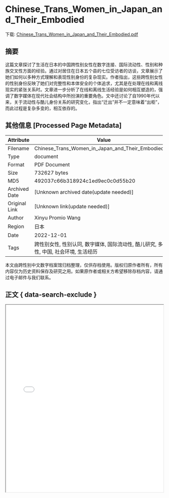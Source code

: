 # Chinese_Trans_Women_in_Japan_and_Their_Embodied

<!-- tcd_download_link -->
下载: [Chinese_Trans_Women_in_Japan_and_Their_Embodied.pdf](Chinese_Trans_Women_in_Japan_and_Their_Embodied.pdf)
<!-- tcd_download_link_end -->

## 摘要

<!-- tcd_abstract -->
这篇文章探讨了生活在日本的中国跨性别女性在数字连接、国际流动性、性别和种族交叉性方面的经验。通过对居住在日本五个县的七位受访者的访谈，文章展示了她们如何以多种方式理解和表现性别身份的复杂现实。作者指出，这些跨性别女性的性别身份反映了她们对完整性和本体安全的个体追求，尤其是在处理在线和离线现实的紧张关系时。文章进一步分析了在线和离线生活经验是如何相互塑造的，强调了数字媒体在现代社会结构中所扮演的重要角色。文中还讨论了自1990年代以来，关于流动性与酷儿身份关系的研究变化，指出“迁出”并不一定意味着“出柜”，而此过程是复杂多变的，相互依存的。

<!-- tcd_abstract_end -->

## 其他信息 [Processed Page Metadata]

| Attribute       | Value                                  |
|-----------------|----------------------------------------|
| Filename        | Chinese_Trans_Women_in_Japan_and_Their_Embodied.pdf                             |
| Type            | document                                 |
| Format          | PDF Document                               |
| Size            | 732627 bytes                           |
| MD5             | 492037c66b318924c1ed9ec0c0d55b20                                  |
| Archived Date   | [Unknown archived date(update needed)]                             |
| Original Link   | [Unknown link(update needed)]                         |
| Author          | Xinyu Promio Wang                               |
| Region          | 日本                               |
| Date            | 2022-12-01                                 |
| Tags            | 跨性别女性, 性别认同, 数字媒体, 国际流动性, 酷儿研究, 多样性, 中国, 社会环境, 生活经历                                 |

本文由跨性别中文数字档案馆归档整理，仅供存档使用。版权归原作者所有，所有内容仅为历史资料保存及研究之用。如果原作者或相关方希望移除存档内容，请通过电子邮件与我们联系。

## 正文 { data-search-exclude }

<!-- tcd_main_text -->
<iframe src="../Chinese_Trans_Women_in_Japan_and_Their_Embodied.pdf" width="100%" height="600px">
    <p>无法显示PDF，请下载查看。</p>
</iframe>
<!-- tcd_main_text_end -->

